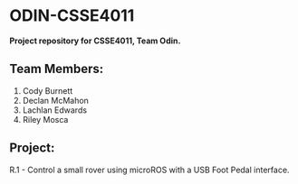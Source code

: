 # ODIN-CSSE4011
**Project repository for CSSE4011, Team Odin.**

## Team Members:
1. Cody Burnett
2. Declan McMahon
3. Lachlan Edwards
4. Riley Mosca

## Project:
R.1 - Control a small rover using microROS with a USB Foot Pedal interface.
